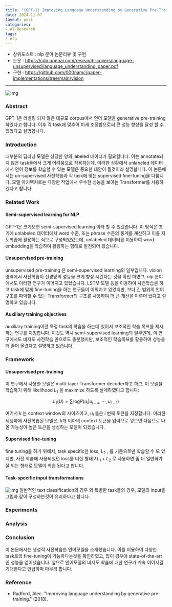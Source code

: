 ```yaml
---
title: "(GPT-1) Improving Language Understanding by Generative Pre-Training"
date: 2024-11-07
layout: post
categories: 
- AI-Research
tags: 
- nlp
---
```


-   상위포스트 : nlp 분야 논문리뷰 및 구현
-   논문 : <https://cdn.openai.com/research-covers/language-unsupervised/language_understanding_paper.pdf>
-   구현 : <https://github.com/000namc/paper-implementations/tree/main/vision>

<hr>

![img](https://000namc.xyz/nginx/blog/gpt1/figure1.jpeg)

### Abstract
GPT-1은 라벨링 되지 않은 대규모 corpus에서 언어 모델을 generative pre-training 하였다고 합니다. 이후 각 task에 맞추어 미세 조정함으로써 큰 성능 향상을 달성 할 수 있었다고 설명합니다. 

### Introduction
대부분의 딥러닝 모델은 상당한 양의 labeled 데이터가 필요합니다. 이는 annotate되지 않은 task들에서 크게 어려움으로 작용하는데, 이러한 상황에서 unlabeled 데이터에서 언어 정보를 학습할 수 있는 모델은 중요한 대안이 될것이라 설명합니다. 이 논문에서는 un-supervised 사전학습과 각 task에 맞는 supervised fine-tuning을 다룹니다. 모델 아키텍처로는 다양한 작업에서 우수한 성능을 보이는 Transformer를 사용하겠다고 합니다. 

### Related Work
#### Semi-supervised learning for NLP
GPT-1은 크게보면 semi-supervised learning 이라 할 수 있겠습니다. 이 방식은 초기에 unlabeled 데이터에서 word 수준, 또는 phrase 수준의 통계를 계산하고 이를 지도학습에 활용하는 식으로 구성되었었는데, unlabeled 데이터를 이용하여 word embedding을 학습하여 활용하는 형태로 발전되어 왔습니다.  

#### Unsupervised pre-training
unsupervised pre-training 은 semi-supervised learning의 일부입니다. vision 영역에서 사전학습이 신경망의 성능을 크게 향상 시킨다는 것을 확인 하였고, nlp 분야에서도 이러한 연구가 이어지고 있었습니다. LSTM 모델 등을 이용하여 사전학습을 하고 task에 맞게 fine-tuning을 하는 연구들이 이뤄지고 있었지만, 보다 긴 범위의 언어구조를 파악할 수 있는 Transformer의 구조를 사용하여 더 큰 개선을 이루어 냈다고 설명하고 있습니다. 

#### Auxiliary training objectives
auxiliary training이란 특정 task의 학습을 하는데 있어서 보조적인 학습 목표를 제시하는 연구를 지칭합니다. 이것도 역시 semi-supervised learning의 일부인데, 이 연구에서도 비지도 사전학습 만으로도 충분했지만, 보조적인 학습목표를 활용하여 성능을 더 끌어 올렸다고 설명하고 있습니다. 

### Framework
#### Unsupervised pre-training
이 연구에서 사용한 모델은 multi-layer Transformer decoder라고 하고, 이 모델을 학습하기 위해 likelihood $L_1$ 을 maximize 하도록 설계하였다고 합니다:

$$
L_1(U) = \sum_i \text{log}P(u_i | u_{i-k}, \cdots , u_{i-1})
 $$

여기서 $k$ 는 context window의 사이즈이고, $u_i$ 들은 $i$ 번째 토큰을 지칭합니다.  이러한 세팅하에 사전학습된 모델은, k개 이하의 context 토큰을 입력으로 넣으면 다음으로 나올 가능성이 높은 토큰을 생성하는 모델이 되겠습니다. 

#### Supervised fine-tuning
fine tuning을 하기 위해서, task specific한 loss, $L_2$ , 를 기준으로만 학습할 수 도 있지만, 사전 학습에 사용되었던 loss를 더한 형태
$\lambda L_1 + L_2$ 로 사용하면 좀 더 일반화가 잘 되는 형태로 모델이 학습 된다고 합니다. 

#### Task-specific input transformations
![img](https://000namc.xyz/nginx/blog/gpt1/figure2.jpeg)
일반적인 text classification의 경우 외 특별한 task들의 경우, 모델의 input을 그림과 같이 구성하는것이 유리하다고 합니다. 

### Experiments

### Analysis

### Conclusion
이 논문에서는 생성적 사전학습한 언어모델을 소개했습니다. 이를 이용하여 다양한 task로의 fine-tuning이 가능하다는것을 확인하였고, 많이 경우에 state-of-the-art 인 성능을 얻어냈습니다. 앞으로 언어모델의 비지도 학습에 대한 연구가 계속 이어지길 기대한다고 언급하며 마무리 합니다. 

### Reference
-   Radford, Alec. "Improving language understanding by generative pre-training." (2018).
